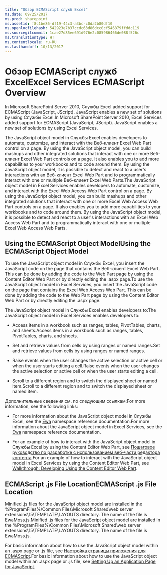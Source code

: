 ```yaml
---
title: "Обзор ECMAScript служб Excel"
ms.date: 09/25/2017
ms.prod: sharepoint
ms.assetid: f8c1be86-df19-44c3-a3bc-c0da2b80df10
ms.openlocfilehash: 542923e7b37ccdc63d86dcc0cf546879ffddc119
ms.sourcegitcommit: 1cae27d85ee691d976e2c085986466de088f526c
ms.translationtype: HT
ms.contentlocale: ru-RU
ms.lasthandoff: 10/13/2017
---
```

# <a name="excel-services-ecmascript-overview"></a><span data-ttu-id="3c3fb-102">Обзор ECMAScript служб Excel</span><span class="sxs-lookup"><span data-stu-id="3c3fb-102">Excel Services ECMAScript Overview</span></span>

<span data-ttu-id="3c3fb-p101">In Microsoft SharePoint Server 2010, Службы Excel added support for ECMAScript (JavaScript, JScript). JavaScript enables a new set of solutions by using Службы Excel.</span><span class="sxs-lookup"><span data-stu-id="3c3fb-p101">In Microsoft SharePoint Server 2010, Excel Services added support for ECMAScript (JavaScript, JScript). JavaScript enables a new set of solutions by using Excel Services.</span></span> 
  
    
    

<span data-ttu-id="3c3fb-p102">The JavaScript object model in Службы Excel enables developers to automate, customize, and interact with the Веб-клиент Excel Web Part control on a page. By using the JavaScript object model, you can build mashups and other integrated solutions that interact with one or more Веб-клиент Excel Web Part controls on a page. It also enables you to add more capabilities to your workbooks and to code around them. By using the JavaScript object model, it is possible to detect and react to a user's interactions with an Веб-клиент Excel Web Part and to programmatically interact with one or multiple Веб-клиент Excel Web Parts.</span><span class="sxs-lookup"><span data-stu-id="3c3fb-p102">The JavaScript object model in Excel Services enables developers to automate, customize, and interact with the Excel Web Access Web Part control on a page. By using the JavaScript object model, you can build mashups and other integrated solutions that interact with one or more Excel Web Access Web Part controls on a page. It also enables you to add more capabilities to your workbooks and to code around them. By using the JavaScript object model, it is possible to detect and react to a user's interactions with an Excel Web Access Web Part and to programmatically interact with one or multiple Excel Web Access Web Parts.</span></span>
  
    
    


## <a name="using-the-ecmascript-object-model"></a><span data-ttu-id="3c3fb-109">Using the ECMAScript Object Model</span><span class="sxs-lookup"><span data-stu-id="3c3fb-109">Using the ECMAScript Object Model</span></span>

<span data-ttu-id="3c3fb-p103">To use the JavaScript object model in Службы Excel, you insert the JavaScript code on the page that contains the Веб-клиент Excel Web Part. This can be done by adding the code to the Web Part page by using the Content Editor Web Part or by directly editing the .aspx page.</span><span class="sxs-lookup"><span data-stu-id="3c3fb-p103">To use the JavaScript object model in Excel Services, you insert the JavaScript code on the page that contains the Excel Web Access Web Part. This can be done by adding the code to the Web Part page by using the Content Editor Web Part or by directly editing the .aspx page.</span></span>
  
    
    
<span data-ttu-id="3c3fb-112">The JavaScript object model in Службы Excel enables developers to:</span><span class="sxs-lookup"><span data-stu-id="3c3fb-112">The JavaScript object model in Excel Services enables developers to:</span></span> 
  
    
    

- <span data-ttu-id="3c3fb-113">Access items in a workbook such as ranges, tables, PivotTables, charts, and sheets.</span><span class="sxs-lookup"><span data-stu-id="3c3fb-113">Access items in a workbook such as ranges, tables, PivotTables, charts, and sheets.</span></span>
    
  
- <span data-ttu-id="3c3fb-114">Set and retrieve values from cells by using ranges or named ranges.</span><span class="sxs-lookup"><span data-stu-id="3c3fb-114">Set and retrieve values from cells by using ranges or named ranges.</span></span>
    
  
- <span data-ttu-id="3c3fb-115">Raise events when the user changes the active selection or active cell or when the user starts editing a cell.</span><span class="sxs-lookup"><span data-stu-id="3c3fb-115">Raise events when the user changes the active selection or active cell or when the user starts editing a cell.</span></span>
    
  
- <span data-ttu-id="3c3fb-116">Scroll to a different region and to switch the displayed sheet or named item.</span><span class="sxs-lookup"><span data-stu-id="3c3fb-116">Scroll to a different region and to switch the displayed sheet or named item.</span></span> 
    
  
<span data-ttu-id="3c3fb-117">Дополнительные сведения см. по следующим ссылкам:</span><span class="sxs-lookup"><span data-stu-id="3c3fb-117">For more information, see the following links:</span></span>
  
    
    

- <span data-ttu-id="3c3fb-118">For more information about the JavaScript object model in Службы Excel, see the  [Ewa](http://msdn.microsoft.com/library/6fe73191-3213-b986-1ad6-2c3b918a2241%28Office.15%29.aspx) namespace reference documentation.</span><span class="sxs-lookup"><span data-stu-id="3c3fb-118">For more information about the JavaScript object model in Excel Services, see the  [Ewa](http://msdn.microsoft.com/library/6fe73191-3213-b986-1ad6-2c3b918a2241%28Office.15%29.aspx) namespace reference documentation.</span></span>
    
  
- <span data-ttu-id="3c3fb-119">For an example of how to interact with the JavaScript object model in Службы Excel by using the Content Editor Web Part, see  [Пошаговое руководство по разработке с использованием веб-части редактора контента](walkthrough-developing-using-the-content-editor-web-part.md).</span><span class="sxs-lookup"><span data-stu-id="3c3fb-119">For an example of how to interact with the JavaScript object model in Excel Services by using the Content Editor Web Part, see  [Walkthrough: Developing Using the Content Editor Web Part](walkthrough-developing-using-the-content-editor-web-part.md).</span></span>
    
  

## <a name="ecmascript-js-file-location"></a><span data-ttu-id="3c3fb-120">ECMAScript .js File Location</span><span class="sxs-lookup"><span data-stu-id="3c3fb-120">ECMAScript .js File Location</span></span>

<span data-ttu-id="3c3fb-p104">Minified .js files for the JavaScript object model are installed in the %ProgramFiles%\\Common Files\\Microsoft Shared\\web server extensions\\15\\TEMPLATE\\LAYOUTS directory. The name of the file is EwaMoss.js.</span><span class="sxs-lookup"><span data-stu-id="3c3fb-p104">Minified .js files for the JavaScript object model are installed in the %ProgramFiles%\\Common Files\\Microsoft Shared\\web server extensions\\15\\TEMPLATE\\LAYOUTS directory. The name of the file is EwaMoss.js.</span></span>
  
    
    
<span data-ttu-id="3c3fb-123">For basic information about how to use the JavaScript object model within an .aspx page or .js file, see  [Настройка страницы приложения для ECMAScript](http://msdn.microsoft.com/library/48582a0b-f787-4868-8298-958717ec8ff8%28Office.15%29.aspx).</span><span class="sxs-lookup"><span data-stu-id="3c3fb-123">For basic information about how to use the JavaScript object model within an .aspx page or .js file, see  [Setting Up an Application Page for JavaScript](http://msdn.microsoft.com/library/48582a0b-f787-4868-8298-958717ec8ff8%28Office.15%29.aspx).</span></span>
  
    
    

